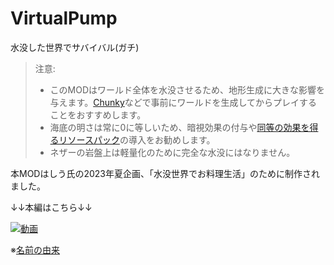 # VirtualPump

水没した世界でサバイバル(ガチ)

> 注意:
> - このMODはワールド全体を水没させるため、地形生成に大きな影響を与えます。[Chunky](https://modrinth.com/plugin/chunky)などで事前にワールドを生成してからプレイすることをおすすめします。
> - 海底の明さは常に0に等しいため、暗視効果の付与や[同等の効果を得るリソースパック](https://modrinth.com/resourcepack/fullbright-ub)の導入をお勧めします。
> - ネザーの岩盤上は軽量化のために完全な水没にはなりません。

本MODはしう氏の2023年夏企画、「水没世界でお料理生活」のために制作されました。

↓↓本編はこちら↓↓

[![動画](http://img.youtube.com/vi/9byKpZSy35M/0.jpg)](https://youtu.be/9byKpZSy35M&list=PLAk_kz3mvfCuUaGz4e2ULsQ5bg_7A5SYH)

※[名前の由来](https://www.weblio.jp/wkpja/content/%E3%83%89%E3%83%A9%E3%81%88%E3%82%82%E3%82%93%E3%81%AE%E3%81%B2%E3%81%BF%E3%81%A4%E9%81%93%E5%85%B7+(%E3%81%8B%E3%81%82-%E3%81%8B%E3%81%9D)_%E6%9E%B6%E7%A9%BA%E6%B0%B4%E4%BD%93%E6%84%9F%E3%83%A1%E3%82%AC%E3%83%8D#:~:text=%E5%91%BC%E3%82%93%E3%81%A7%E3%81%84%E3%82%8B%E3%80%82-,%E6%9E%B6%E7%A9%BA%E6%B0%B4%E9%9D%A2%E3%82%B7%E3%83%9F%E3%83%A5%E3%83%AC%E3%83%BC%E3%82%BF%E3%83%BC%E3%83%BB%E3%83%9B%E3%82%9A%E3%83%B3%E3%83%95%E3%82%9A,-%E6%9E%B6%E7%A9%BA%E6%B0%B4%E9%9D%A2%E3%82%B7%E3%83%9F%E3%83%A5%E3%83%AC%E3%83%BC%E3%82%BF%E3%83%BC)
